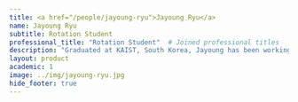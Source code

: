 ```yaml
---
title: <a href="/people/jayoung-ryu">Jayoung Ryu</a>
name: Jayoung Ryu
subtitle: Rotation Student
professional_title: "Rotation Student"  # Joined professional titles
description: "Graduated at KAIST, South Korea, Jayoung has been working on investigating interesting biological questions using various omics data including epigenomics, Hi-C, single-cell expression and accessibility profile"
layout: product
academic: 1
image: ../img/jayoung-ryu.jpg
hide_footer: true
---
```

